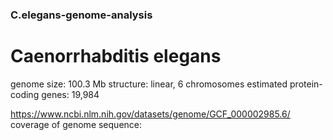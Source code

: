 ### C.elegans-genome-analysis
# Caenorrhabditis elegans
genome size: 	100.3 Mb
structure: linear, 6 chromosomes
estimated protein-coding genes: 19,984

https://www.ncbi.nlm.nih.gov/datasets/genome/GCF_000002985.6/
coverage of genome sequence:
